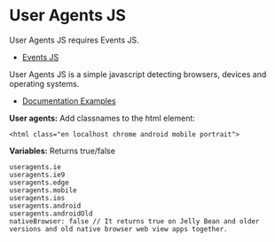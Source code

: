 # User Agents JS

User Agents JS requires Events JS.

* [Events JS](https://ahmeteminyuce.github.io/UILab/docs/events.js/index.html)

User Agents JS is a simple javascript detecting browsers, devices and operating systems.

* [Documentation Examples](https://ahmeteminyuce.github.io/UILab/docs/useragents.js/index.html)


**User agents:**
Add classnames to the html element:
```
<html class="en localhost chrome android mobile portrait">
```

**Variables:**
Returns true/false
```
useragents.ie
useragents.ie9
useragents.edge
useragents.mobile
useragents.ios
useragents.android
useragents.androidOld
nativeBrowser: false // It returns true on Jelly Bean and older versions and old native browser web view apps together.
```
